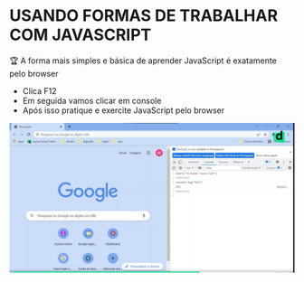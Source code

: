 # USANDO FORMAS DE TRABALHAR COM JAVASCRIPT

🏆 A forma mais simples e básica de aprender JavaScript é exatamente pelo browser 

- Clica F12
- Em seguida vamos clicar em console
- Após isso pratique e exercite JavaScript pelo browser
 
 <img width="900" src = "https://github.com/ViniciusSXavier999/Assets/blob/main/P%C3%B3sGradua%C3%A7%C3%A3o/jsconsole.png" />
 

